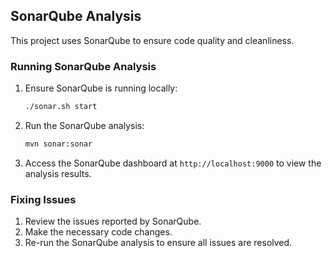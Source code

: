 ## SonarQube Analysis

This project uses SonarQube to ensure code quality and cleanliness.

### Running SonarQube Analysis

1. Ensure SonarQube is running locally:
    ```bash
    ./sonar.sh start
    ```

2. Run the SonarQube analysis:
    ```bash
    mvn sonar:sonar
    ```

3. Access the SonarQube dashboard at `http://localhost:9000` to view the analysis results.

### Fixing Issues

1. Review the issues reported by SonarQube.
2. Make the necessary code changes.
3. Re-run the SonarQube analysis to ensure all issues are resolved.
